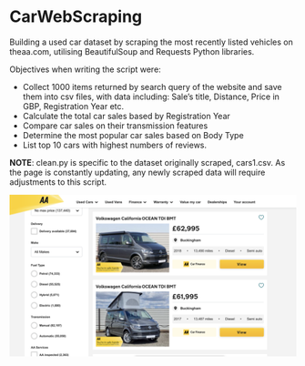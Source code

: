 # CarWebScraping
Building a used car dataset by scraping the most recently listed vehicles on theaa.com, utilising BeautifulSoup and Requests Python libraries.

Objectives when writing the script were:

- Collect 1000 items returned by search query of the website and save them into csv files, with data including:
Sale’s title, Distance, Price in GBP, Registration Year etc.
- Calculate the total car sales based by Registration Year
- Compare car sales on their transmission features
- Determine the most popular car sales based on Body Type
- List top 10 cars with highest numbers of reviews.

**NOTE**: clean.py is specific to the dataset originally scraped, cars1.csv. As the page is constantly updating, any newly scraped data will require adjustments to this script.

![alt text](https://github.com/PeterEvansDS/CarWebScraping/blob/main/images/theaa.png?raw=true)
